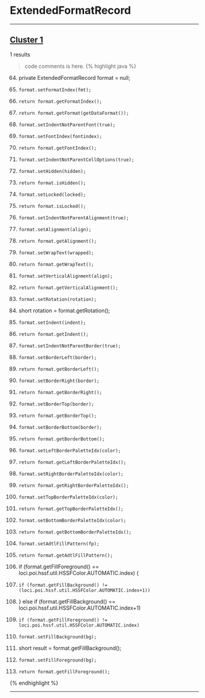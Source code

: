 # ExtendedFormatRecord

***

## [Cluster 1](./1)
1 results
> code comments is here.
{% highlight java %}
64. private ExtendedFormatRecord format                     = null;
283.     format.setFormatIndex(fmt);
293.     return format.getFormatIndex();
304.     return format.getFormat(getDataFormat());
316.     format.setIndentNotParentFont(true);
318.     format.setFontIndex(fontindex);
323.     return format.getFontIndex();
333.     format.setIndentNotParentCellOptions(true);
334.     format.setHidden(hidden);
344.     return format.isHidden();
355.     format.setLocked(locked);
365.     return format.isLocked();
382.     format.setIndentNotParentAlignment(true);
383.     format.setAlignment(align);
400.     return format.getAlignment();
433.     format.setWrapText(wrapped);
443.     return format.getWrapText();
457.     format.setVerticalAlignment(align);
471.     return format.getVerticalAlignment();
489.     format.setRotation(rotation);
499.   short rotation = format.getRotation();
513.     format.setIndent(indent);
523.     return format.getIndent();
547.     format.setIndentNotParentBorder(true);
548.     format.setBorderLeft(border);
572.     return format.getBorderLeft();
597.     format.setBorderRight(border);
621.     return format.getBorderRight();
646.     format.setBorderTop(border);
670.     return format.getBorderTop();
695.     format.setBorderBottom(border);
719.     return format.getBorderBottom();
729.     format.setLeftBorderPaletteIdx(color);
739.     return format.getLeftBorderPaletteIdx();
749.     format.setRightBorderPaletteIdx(color);
759.     return format.getRightBorderPaletteIdx();
769.     format.setTopBorderPaletteIdx(color);
779.     return format.getTopBorderPaletteIdx();
789.     format.setBottomBorderPaletteIdx(color);
799.     return format.getBottomBorderPaletteIdx();
828.     format.setAdtlFillPattern(fp);
838.     return format.getAdtlFillPattern();
852.   if (format.getFillForeground() == loci.poi.hssf.util.HSSFColor.AUTOMATIC.index) {
856.     if (format.getFillBackground() != (loci.poi.hssf.util.HSSFColor.AUTOMATIC.index+1))
858.   } else if (format.getFillBackground() == loci.poi.hssf.util.HSSFColor.AUTOMATIC.index+1)
860.     if (format.getFillForeground() != loci.poi.hssf.util.HSSFColor.AUTOMATIC.index)
892.     format.setFillBackground(bg);
903.   short result = format.getFillBackground();
919.     format.setFillForeground(bg);
930.     return format.getFillForeground();
{% endhighlight %}

***

